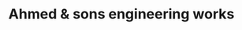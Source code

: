 ---
title: "Ahmed & sons engineering works"
url: /karachi/ahmed-and-sons-engineering-works/
shop: shop
---